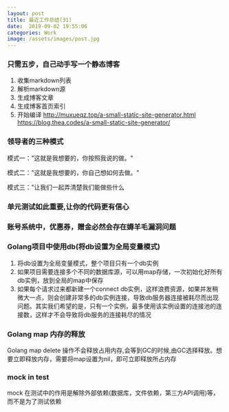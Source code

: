 ```yaml
---
layout: post
title: 最近工作总结(31)
date:  2019-09-02 19:55:06
categories: Work
image: /assets/images/post.jpg
---
```


### 只需五步，自己动手写一个静态博客
1. 收集markdown列表
2. 解析markdown源
3. 生成博客文章
4. 生成博客首页索引
5. 开始编译
http://muxueqz.top/a-small-static-site-generator.html
https://blog.thea.codes/a-small-static-site-generator/

### 领导者的三种模式

模式一："这就是我想要的，你按照我说的做。"

模式二："这就是我想要的，你自己想如何去做。"

模式三："让我们一起弄清楚我们能做些什么

### 单元测试如此重要,让你的代码更有信心

### 账号系统中，优惠券，赠金必然会存在媷羊毛漏洞问题

### Golang项目中使用db(将db设置为全局变量模式)

1. 将db设置为全局变量模式，整个项目只有一个db实例
2. 如果项目需要连接多个不同的数据库源，可以用map存储，一次初始化好所有db实例，放到全局的map中保存
3. 如果每个请求过来都新建一个connect db实例，这样浪费资源，如果并发稍微大一点，则会创建非常多的db实例连接，导致db服务器连接被耗尽而出现问题。其实我们希望的是，只有一个实例，最多使用该实例设置的连接池的连接数，这样才不会导致将db服务的连接耗尽的情况

### Golang map 内存的释放
Golang map delete 操作不会释放占用内存,会等到GC的时候,由GC选择释放。想要立即释放内存，需要将map设置为nil，即可立即释放所占内存

### mock in test
mock 在测试中的作用是解除外部依赖(数据库，文件依赖，第三方API调用)等，而不是为了测试依赖
